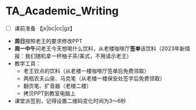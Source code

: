 # TA_Academic_Writing

- [ ] 课前准备 【jx|bc|cc|gz】
 - **周日**按照老王的要求修改PPT
 - **周一中午**问老王今天想喝什么饮料，从老楼咖啡厅**签单**该饮料（2023年新情报：我们随机拿一杯柚子茶/美式，不用请示老王）
 - 教学工具：
   - 老王钦点的饮料（从老楼一楼咖啡厅签单后免费领取）
   - 两瓶农夫山泉、马克笔（从老楼一楼保安处签字后免费领取）
   - 翻页笔、扩音器（老楼二楼）
   - 拷贝PPT到教室电脑上
- 课堂派签到，记得设置二维码变化时间为3～6秒
